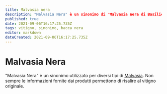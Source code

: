 ```yaml
---
title: Malvasia nera
description: "Malvasia Nera" è un sinonimo di "Malvasia nera di Basilicata".
published: true
date: 2021-09-06T16:17:25.735Z
tags: vitigno, sinonimo, bacca nera
editor: markdown
dateCreated: 2021-09-06T16:17:25.735Z
---
```


# Malvasia Nera

"Malvasia Nera" è un sinonimo utilizzato per diversi tipi di [Malvasia](/vitigni/bacca-bianca/malvasia). Non sempre le informazioni fornite dai produtti permettono di risalire al vitigno originale.